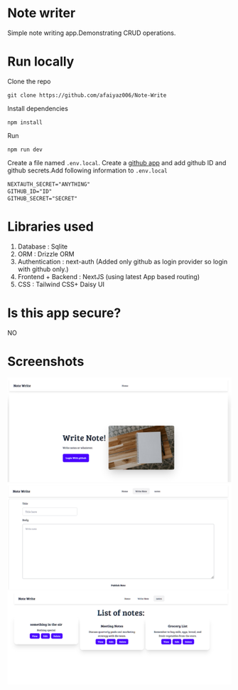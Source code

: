 # Note writer
Simple note writing app.Demonstrating CRUD operations.

# Run locally
Clone the repo
```
git clone https://github.com/afaiyaz006/Note-Write
```
Install dependencies
```
npm install
```
Run
```
npm run dev
```
Create a file named ```.env.local```. Create a <a href="https://docs.github.com/en/apps/creating-github-apps/about-creating-github-apps/about-creating-github-apps#building-a-github-app">github app</a> and add  github ID and github secrets.Add following information to ```.env.local``` 
```
NEXTAUTH_SECRET="ANYTHING"
GITHUB_ID="ID"
GITHUB_SECRET="SECRET"
```


# Libraries used
1. Database : Sqlite
2. ORM : Drizzle ORM
3. Authentication : next-auth (Added only github as login provider so login with github only.)
4. Frontend + Backend : NextJS (using latest App based routing) 
5. CSS : Tailwind CSS+ Daisy UI
# Is this app secure?
NO
# Screenshots

![](screenshots/homepage.png)
![](/screenshots/form.png)
![](screenshots/notes.png)



